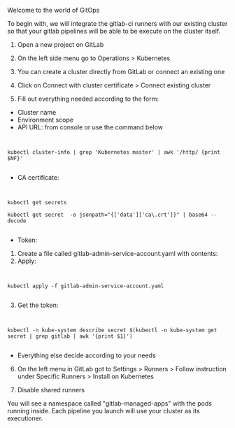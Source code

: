 Welcome to the world of GitOps

To begin with, we will integrate the gitlab-ci runners with our existing cluster so that your gitlab pipelines
will be able to be execute on the cluster itself. 

1. Open a new project on GitLab

2. On the left side menu go to Operations > Kubernetes

3. You can create a cluster directly from GitLab or connect an existing one

4. Click on Connect with cluster certificate > Connect existing cluster

5. Fill out everything needed according to the form: 


- Cluster name
- Environment scope 
- API URL: from console or use the command below

<pre><code>

kubectl cluster-info | grep 'Kubernetes master' | awk '/http/ {print $NF}'

</code></pre>

- CA certificate: 

<pre><code>

kubectl get secrets

kubectl get secret <secret name> -o jsonpath="{['data']['ca\.crt']}" | base64 --decode

</code></pre>

- Token: 

1. Create a file called gitlab-admin-service-account.yaml with contents:
2. Apply: 

<pre><code>

kubectl apply -f gitlab-admin-service-account.yaml

</code></pre>

3. Get the token: 

<pre><code>

kubectl -n kube-system describe secret $(kubectl -n kube-system get secret | grep gitlab | awk '{print $1}')

</code></pre>

- Everything else decide according to your needs

6. On the left menu in GitLab got to Settings > Runners > Follow instruction under Specific Runners > Install on Kubernetes

7. Disable shared runners

You will see a namespace called "gitlab-managed-apps" with the pods running inside. 
Each pipeline you launch will use your cluster as its executioner.